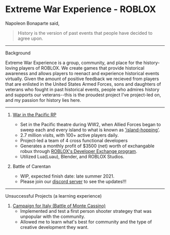 # Extreme War Experience - ROBLOX

Napoleon Bonaparte said,
> History is the version of past events that people have decided to agree upon. 


 ----------------------------------------------------------------------------------------------------------------------------------------------------------------
 Background
 
 Extreme War Experience is a group, community, and place for the history-loving players of ROBLOX. We create games that provide historical awareness and allows players to reenact and experience historical events virtually. Given the amount of positive feedback we recieved from players that are enlisted in the United States Armed Forces, sons and daughters of veterans who fought in past historical events, people who admires history and supports our veterans--this is the proudest project I've project-led on, and my passion for history lies here.
 
 ----------------------------------------------------------------------------------------------------------------------------------------------------------------

1. [War in the Pacific RP](https://www.roblox.com/games/4840984599/War-in-the-Pacific-RP)
     - Set in the Pacific theatre during WW2, when Allied Forces began to sweep each and every island to what is known as
      ['island-hopping'](https://www.nationalww2museum.org/war/articles/pacific-strategy-1941-1944).
     - 2.7 million visits, with 100+ active players daily.
     - Project-led a team of 4 cross functional developers
     - Generates a monthly profit of $3500 (net) worth of exchangable robux through [ROBLOX's Developer Exchange program](https://en.help.roblox.com/hc/en-us/articles/203314100-Developer-Exchange-DevEx-FAQs).
     - Utilized Lua(Luau), Blender, and ROBLOX Studios.

2. Battle of Carentan
     - WIP, expected finish date: late summer 2021.
     - Please join our [discord server](https://discord.com/invite/FYdYv6u) to see the updates!!!




----------------------------------------------------------------------------------------------------------------------------------------------------------------
Unsuccessful Projects (a learning experience)

1. [Campaign for Italy (Battle of Monte Cassino)](https://www.roblox.com/games/5273068516/BETA-Campaign-of-Italy)
     - Implemented and test a first person shooter strategey that was unpopular with the community.
     - Allowed me to learn what's best for community and the type of creative development they want.




